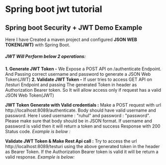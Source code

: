 # Spring boot jwt tutorial
## Spring boot Security + JWT Demo Example

Here I have Created a maven project and configured **JSON WEB TOKEN(JWT)** with Spring Boot.

##### JWT Will Perform below 2 operations: 
**1. Generate JWT Token -** We Expose a POST API on /authenticate Endpoint. And Passing correct username and password to generate a JSON Web Token(JWT)
**2. Validate JWT Token -** If user tries to access GET API on /testuri Endpoint and passing The generated Token in header as Authorization Bearer token. So It will allow access only if request has a valid JSON Web Token(JWT)

**JWT Token Generate with Valid credentials :**
Make a POST request with url http://localhost:8089/authenticate.
Body should have valid username and password. Here I used username : "ruhul" and password : "password".  Please make sure that body should be in JSON format.
If username and password is valid then it will return a token and success Response with 200 Status code.
*Example is below :*

**Validate JWT Token & Make Rest Api call :**
Try to access the url http://localhost:8089/testuri using the above generated token in the header as Bearer Token.
If the Authorization Bearer token is valid it will be return a valid response.
*Example is below:*